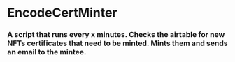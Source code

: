 # EncodeCertMinter 
 ### A script that runs every x minutes. Checks the airtable for new NFTs certificates that need to be minted. Mints them and sends an email to the mintee.